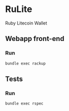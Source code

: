 RuLite
============================================
Ruby Litecoin Wallet

Webapp front-end
-----
### Run

```sh
bundle exec rackup
```

Tests
-----
### Run

```sh
bundle exec rspec
```

